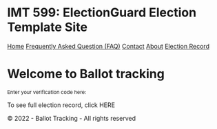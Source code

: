 # IMT 599: ElectionGuard Election Template Site
  <div class="topnav">
    <a class="active" href="#home">Home</a>
    <a href="./faq.html">Frequently Asked Question (FAQ)</a>
    <a href="#contact">Contact</a>
    <a href="#about">About</a>
    <a href="#electionrecord">Election Record</a>
    
  </div>
  <body>
    <h1>Welcome to Ballot tracking</h1>
    <sup>Enter your verification code here:</sup>
    <p>To see full election record, click HERE </p>
    <div id="bottom">© 2022 - Ballot <span>Tracking</span> - All rights reserved 
